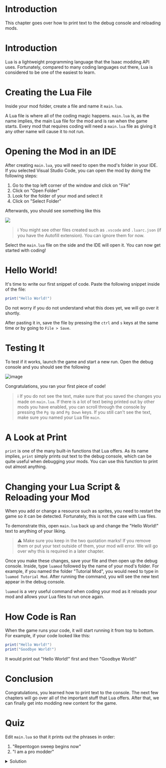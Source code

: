 # Introduction

This chapter goes over how to print text to the debug console and reloading mods.

# Introduction

Lua is a lightweight programming language that the Isaac modding API uses. Fortunately, compared to many coding languages out there, Lua is considered to be one of the easiest to learn.

# Creating the Lua File

Inside your mod folder, create a file and name it `main.lua`.

A Lua file is where all of the coding magic happens. `main.lua` is, as the name implies, the main Lua file for the mod and is ran when the game starts. Every mod that requires coding will need a `main.lua` file as giving it any other name will cause it to not run.

# Opening the Mod in an IDE

After creating `main.lua`, you will need to open the mod's folder in your IDE. If you selected Visual Studio Code, you can open the mod by doing the following steps:

1. Go to the top left corner of the window and click on "File"
2. Click on "Open Folder"
3. Look for the folder of your mod and select it
4. Click on "Select Folder"

Afterwards, you should see something like this

![](https://i.imgur.com/EAwGyj1.png)

>ℹ️ You might see other files created such as `.vscode` and `.luarc.json` (if you have the Autofill extension). You can ignore them for now.

Select the `main.lua` file on the side and the IDE will open it. You can now get started with coding!

# Hello World!

It's time to write our first snippet of code. Paste the following snippet inside of the file:

```lua
print("Hello World!")
```

Do not worry if you do not understand what this does yet, we will go over it shortly.

After pasting it in, save the file by pressing the `ctrl` and `s` keys at the same time or by going to `File > Save`.

# Testing It

To test if it works, launch the game and start a new run. Open the debug console and you should see the following

![image](https://github.com/4grabs/Isaac-Modding-Tutorial/assets/88222543/41167f8e-ac0c-4d3a-a2ac-91d85b0ff580)

Congratulations, you ran your first piece of code!

>ℹ️ If you do not see the text, make sure that you saved the changes you made on `main.lua`. If there is a lot of text being printed out by other mods you have enabled, you can scroll through the console by pressing the `Pg Up` and `Pg Down` keys. If you still can't see the text, make sure you named your Lua file `main`.

# A Look at Print

`print` is one of the many built-in functions that Lua offers. As its name implies, `print` simply prints out text to the debug console, which can be quite useful when debugging your mods. You can use this function to print out almost anything.

# Changing your Lua Script & Reloading your Mod

When you add or change a resource such as sprites, you need to restart the game so it can be detected. Fortunately, this is not the case with Lua files.

To demonstrate this, open `main.lua` back up and change the "Hello World!" text to anything of your liking.

>⚠️ Make sure you keep in the two quotation marks! If you remove them or put your text outside of them, your mod will error. We will go over why this is required in a later chapter.

Once you make these changes, save your file and then open up the debug console. Inside, type `luamod` followed by the name of your mod's folder. For example, if you named the folder "Tutorial Mod", you would need to type in `luamod Tutorial Mod`. After running the command, you will see the new text appear in the debug console.

`luamod` is a very useful command when coding your mod as it reloads your mod and allows your Lua files to run once again.

# How Code is Ran

When the game runs your code, it will start running it from top to bottom. For example, if your code looked like this:

```lua
print("Hello World!")
print("Goodbye World!")
```

It would print out "Hello World!" first and then "Goodbye World!"

# Conclusion

Congratulations, you learned how to print text to the console. The next few chapters will go over all of the important stuff that Lua offers. After that, we can finally get into modding new content for the game.

# Quiz

Edit `main.lua` so that it prints out the phrases in order:

1. "Repentogon sweep begins now"
2. "I am a pro modder"

<details>
  <summary>Solution</summary>
  
  ```lua
  print("Repentogon sweep begins now")
  print("I am pro modder")
  ```
  
</details>
